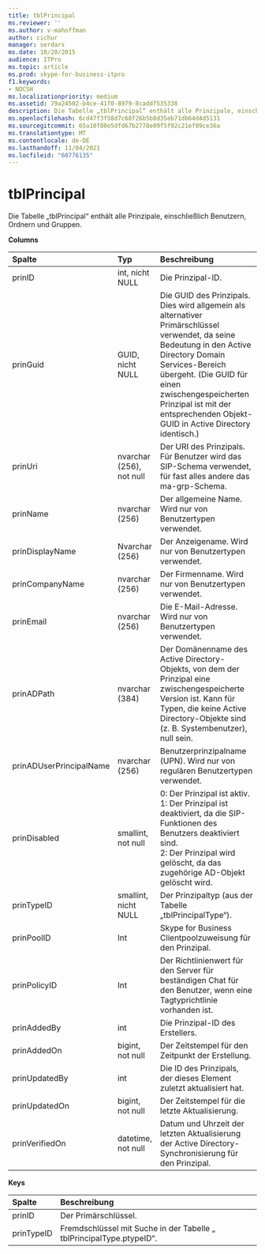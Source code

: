 ```yaml
---
title: tblPrincipal
ms.reviewer: ''
ms.author: v-mahoffman
author: cichur
manager: serdars
ms.date: 10/20/2015
audience: ITPro
ms.topic: article
ms.prod: skype-for-business-itpro
f1.keywords:
- NOCSH
ms.localizationpriority: medium
ms.assetid: 79a24502-b4ce-41f0-8979-8caddf535338
description: Die Tabelle „tblPrincipal“ enthält alle Prinzipale, einschließlich Benutzern, Ordnern und Gruppen.
ms.openlocfilehash: 6cd47f3f58d7c68f26b5b8d35eb71db64d4d5131
ms.sourcegitcommit: 65a10f80e5dfd67b2778e09f5f92c21ef09ce36a
ms.translationtype: MT
ms.contentlocale: de-DE
ms.lasthandoff: 11/04/2021
ms.locfileid: "60776135"
---
```

# <a name="tblprincipal"></a>tblPrincipal
 
Die Tabelle „tblPrincipal“ enthält alle Prinzipale, einschließlich Benutzern, Ordnern und Gruppen.
  
**Columns**

|**Spalte**|**Typ**|**Beschreibung**|
|:-----|:-----|:-----|
|prinID  <br/> |int, nicht NULL  <br/> |Die Prinzipal-ID.  <br/> |
|prinGuid  <br/> |GUID, nicht NULL  <br/> |Die GUID des Prinzipals. Dies wird allgemein als alternativer Primärschlüssel verwendet, da seine Bedeutung in den Active Directory Domain Services-Bereich übergeht. (Die GUID für einen zwischengespeicherten Prinzipal ist mit der entsprechenden Objekt-GUID in Active Directory identisch.)  <br/> |
|prinUri  <br/> |nvarchar (256), not null  <br/> |Der URI des Prinzipals. Für Benutzer wird das SIP-Schema verwendet, für fast alles andere das ma-grp-Schema.  <br/> |
|prinName  <br/> |nvarchar (256)  <br/> |Der allgemeine Name. Wird nur von Benutzertypen verwendet.  <br/> |
|prinDisplayName  <br/> |Nvarchar (256)  <br/> |Der Anzeigename. Wird nur von Benutzertypen verwendet.  <br/> |
|prinCompanyName  <br/> |nvarchar (256)  <br/> |Der Firmenname. Wird nur von Benutzertypen verwendet.  <br/> |
|prinEmail  <br/> |nvarchar (256)  <br/> |Die E-Mail-Adresse. Wird nur von Benutzertypen verwendet.  <br/> |
|prinADPath  <br/> |nvarchar (384)  <br/> |Der Domänenname des Active Directory-Objekts, von dem der Prinzipal eine zwischengespeicherte Version ist. Kann für Typen, die keine Active Directory-Objekte sind (z. B. Systembenutzer), null sein.  <br/> |
|prinADUserPrincipalName  <br/> |nvarchar (256)  <br/> |Benutzerprinzipalname (UPN). Wird nur von regulären Benutzertypen verwendet.  <br/> |
|prinDisabled  <br/> |smallint, not null  <br/> | 0: Der Prinzipal ist aktiv. <br/>  1: Der Prinzipal ist deaktiviert, da die SIP-Funktionen des Benutzers deaktiviert sind. <br/>  2: Der Prinzipal wird gelöscht, da das zugehörige AD-Objekt gelöscht wird. <br/> |
|prinTypeID  <br/> |smallint, nicht NULL  <br/> |Der Prinzipaltyp (aus der Tabelle „tblPrincipalType“).  <br/> |
|prinPoolID  <br/> |Int  <br/> |Skype for Business Clientpoolzuweisung für den Prinzipal.  <br/> |
|prinPolicyID  <br/> |Int  <br/> |Der Richtlinienwert für den Server für beständigen Chat für den Benutzer, wenn eine Tagtyprichtlinie vorhanden ist.  <br/> |
|prinAddedBy  <br/> |int  <br/> |Die Prinzipal-ID des Erstellers.  <br/> |
|prinAddedOn  <br/> |bigint, not null  <br/> |Der Zeitstempel für den Zeitpunkt der Erstellung.  <br/> |
|prinUpdatedBy  <br/> |int  <br/> |Die ID des Prinzipals, der dieses Element zuletzt aktualisiert hat.  <br/> |
|prinUpdatedOn  <br/> |bigint, not null  <br/> |Der Zeitstempel für die letzte Aktualisierung.  <br/> |
|prinVerifiedOn  <br/> |datetime, not null  <br/> |Datum und Uhrzeit der letzten Aktualisierung der Active Directory-Synchronisierung für den Prinzipal.  <br/> |
   
**Keys**

|**Spalte**|**Beschreibung**|
|:-----|:-----|
|prinID  <br/> |Der Primärschlüssel.  <br/> |
|prinTypeID  <br/> |Fremdschlüssel mit Suche in der Tabelle „ tblPrincipalType.ptypeID“.  <br/> |
   

